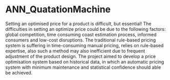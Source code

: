 # ANN_QuatationMachine
Setting an optimised price for a product is difficult, but essential! 
The difficulties in setting an optimize price could be due to the following factors: global competition, time consuming coast estimation process, informed consumers and low-cost disruptions. The traditional rule-based pricing system is suffering in time-consuming manual pricing, relies on rule-based expertise, also such a method may also inefficient due to frequent adjustment of the product design. 
The project aimed to develop a price optimisation system based on historical data, in which an automatic pricing system with minimum maintenance and statistical confidence should able be achieved.
